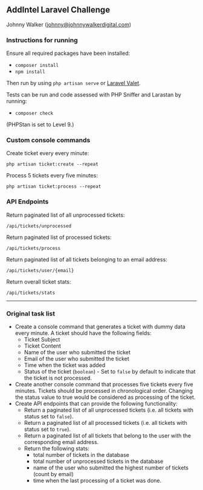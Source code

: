 ## AddIntel Laravel Challenge

Johnny Walker ([johnny@johnnywalkerdigital.com](mailto:johnny@johnnywalkerdigital.com))

### Instructions for running

Ensure all required packages have been installed:
 - `composer install`
 - `npm install`

Then run by using `php artisan serve` or [Laravel Valet](https://laravel.com/docs/10.x/valet).

Tests can be run and code assessed with PHP Sniffer and Larastan by running:
 - `composer check`

(PHPStan is set to Level 9.)

### Custom console commands

Create ticket every every minute:

`php artisan ticket:create --repeat`

Process 5 tickets every five minutes:

`php artisan ticket:process --repeat`

### API Endpoints

Return paginated list of all unprocessed tickets:

`/api/tickets/unprocessed`

Return paginated list of processed tickets:

`/api/tickets/process`

Return paginated list of all tickets belonging to an email address:

`/api/tickets/user/{email}`

Return overall ticket stats:

`/api/tickets/stats`

---

### Original task list

- Create a console command that generates a ticket with dummy data every minute. A ticket should have the following fields:
    - Ticket Subject
    - Ticket Content
    - Name of the user who submitted the ticket
    - Email of the user who submitted the ticket
    - Time when the ticket was added
    - Status of the ticket (`boolean`) - Set to `false` by default to indicate that the ticket is not processed.
- Create another console command that processes five tickets every five minutes. Tickets should be processed in chronological order. Changing the status value to true would be considered as processing of the ticket.
- Create API endpoints that can provide the following functionality:
    - Return a paginated list of all unprocessed tickets (i.e. all tickets with status set to `false`).
    - Return a paginated list of all processed tickets (i.e. all tickets with status set to `true`).
    - Return a paginated list of all tickets that belong to the user with the corresponding email address.
    - Return the following stats:
        - total number of tickets in the database
        - total number of unprocessed tickets in the database
        - name of the user who submitted the highest number of tickets (count by email)
        - time when the last processing of a ticket was done.
